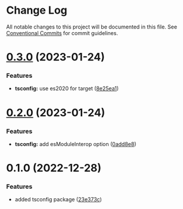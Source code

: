 # Change Log

All notable changes to this project will be documented in this file.
See [Conventional Commits](https://conventionalcommits.org) for commit guidelines.

# [0.3.0](https://github.com/tada5hi/javascript/compare/@tada5hi/tsconfig@0.2.0...@tada5hi/tsconfig@0.3.0) (2023-01-24)


### Features

* **tsconfig:** use es2020 for target ([8e25ea1](https://github.com/tada5hi/javascript/commit/8e25ea13f381e7f40a9636c70f116a59d16d37a6))





# [0.2.0](https://github.com/tada5hi/javascript/compare/@tada5hi/tsconfig@0.1.0...@tada5hi/tsconfig@0.2.0) (2023-01-24)


### Features

* **tsconfig:** add esModuleInterop option ([0add8e8](https://github.com/tada5hi/javascript/commit/0add8e802ffa69b3280cbd736f394d6f164ab8a0))





# 0.1.0 (2022-12-28)


### Features

* added tsconfig package ([23e373c](https://github.com/tada5hi/javascript/commit/23e373ce7eaaa63f977f09f789c57811f2d61c43))
